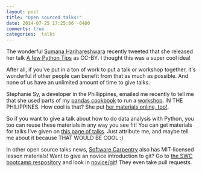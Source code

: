 ```yaml
---
layout: post
title: "Open sourced talks!"
date: 2014-07-25 17:25:06 -0400
comments: true
categories:  talks
---
```


The wonderful [Sumana Harihareshwara](http://www.harihareswara.net/)
recently tweeted that she released her talk
[A few Python Tips](http://opensourcebridge.org/sessions/1329) as
CC-BY. I thought this was a super cool idea!

After all, if you've put in a ton of work to put a talk or workshop
together, it's wonderful if other people can benefit from that as much
as possible. And none of us have an unlimited amount of time to give
talks.

Stephanie Sy, a developer in the Phillippines, emailed me recently to
tell me that she used parts of my
[pandas cookbook](http://github.com/jvns/pandas-cookbook/) to run a
[workshop](http://devcon.ph/events/python-code-camp). IN THE
PHILIPPINES. How cool is that? She put
[her materials online, too!](http://stefsy.com/pandas_devcon/).

<!-- more -->

So if you want to give a talk about how to do data analysis with
Python, you too can reuse these materials in any way you see fit! You
can get materials for talks I've given on
[this page of talks](http://jvns.ca/talks/). Just attribute me, and
maybe tell me about it because THAT WOULD BE COOL :)

In other open source talks news,
[Software Carpentry](http://software-carpentry.org/) also has
MIT-licensed lesson materials! Want to give an novice introduction to
git? Go to
[the SWC bootcamp respository](https://github.com/swcarpentry/bc) and
look in
[novice/git](https://github.com/swcarpentry/bc/tree/master/novice/git)!
They even take pull requests.
